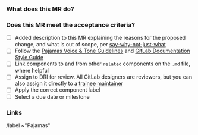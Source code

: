 <!-- Additional information about contributing to Pajamas is located at https://design.gitlab.com/contribute/get-started -->

### What does this MR do?

<!-- What is the problem that this change solves? What changes are part of the scope of this MR, and what changes are out of scope? -->

### Does this MR meet the acceptance criteria?

- [ ] Added description to this MR explaining the reasons for the proposed change, and what is out of scope, per [say-why-not-just-what][transparency]
- [ ] Follow the [Pajamas Voice & Tone Guidelines][voice-and-tone] and [GitLab Documentation Style Guide][style-guide]
- [ ] Link components to and from other `related` components on the `.md` file, where helpful
- [ ] Assign to DRI for review. All GitLab designers are reviewers, but you can also assign it directly to a [trainee maintainer][ux-maintainers]
- [ ] Apply the correct component label
- [ ] Select a due date or milestone

### Links

<!-- Link related issues below. Insert the issue link or reference after the word "Closes" if merging this should automatically close it. -->


<!-- Do not edit or remove the lines below -->

/label ~"Pajamas"

[voice-and-tone]: https://design.gitlab.com/content/voice-tone
[style-guide]: https://docs.gitlab.com/ee/development/documentation/styleguide.html
[ux-maintainers]: https://about.gitlab.com/handbook/engineering/ux/pajamas-design-system/design-review/#current-trainee-maintainers
[transparency]: https://about.gitlab.com/handbook/values/#say-why-not-just-what
